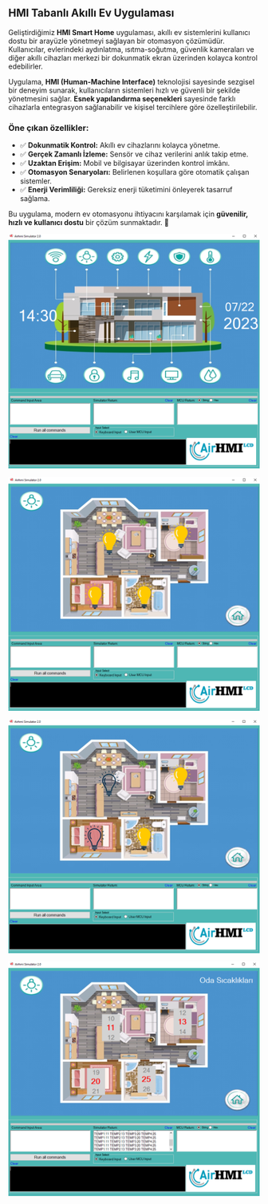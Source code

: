 ## HMI Tabanlı Akıllı Ev Uygulaması  

Geliştirdiğimiz **HMI Smart Home** uygulaması, akıllı ev sistemlerini kullanıcı dostu bir arayüzle yönetmeyi sağlayan bir otomasyon çözümüdür. Kullanıcılar, evlerindeki aydınlatma, ısıtma-soğutma, güvenlik kameraları ve diğer akıllı cihazları merkezi bir dokunmatik ekran üzerinden kolayca kontrol edebilirler.  

Uygulama, **HMI (Human-Machine Interface)** teknolojisi sayesinde sezgisel bir deneyim sunarak, kullanıcıların sistemleri hızlı ve güvenli bir şekilde yönetmesini sağlar. **Esnek yapılandırma seçenekleri** sayesinde farklı cihazlarla entegrasyon sağlanabilir ve kişisel tercihlere göre özelleştirilebilir.  

### Öne çıkan özellikler:  
- ✅ **Dokunmatik Kontrol:** Akıllı ev cihazlarını kolayca yönetme.  
- ✅ **Gerçek Zamanlı İzleme:** Sensör ve cihaz verilerini anlık takip etme.  
- ✅ **Uzaktan Erişim:** Mobil ve bilgisayar üzerinden kontrol imkânı.  
- ✅ **Otomasyon Senaryoları:** Belirlenen koşullara göre otomatik çalışan sistemler.  
- ✅ **Enerji Verimliliği:** Gereksiz enerji tüketimini önleyerek tasarruf sağlama.  

Bu uygulama, modern ev otomasyonu ihtiyacını karşılamak için **güvenilir, hızlı ve kullanıcı dostu** bir çözüm sunmaktadır. 🚀


![Açıklama Metni](2.png)

![Açıklama Metni](3.png)

![Açıklama Metni](4.png)

![Açıklama Metni](1.png)

